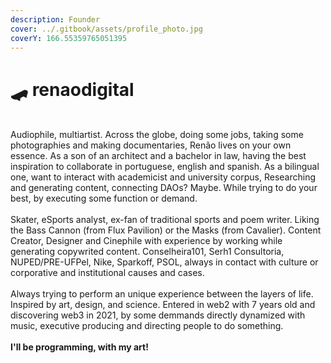 ```yaml
---
description: Founder
cover: ../.gitbook/assets/profile_photo.jpg
coverY: 166.55359765051395
---
```


# 🛹 renaodigital

\
Audiophile, multiartist. Across the globe, doing some jobs, taking some photographies and making documentaries, Renão lives on your own essence. As a son of an architect and a bachelor in law, having the best inspiration to collaborate in portuguese, english and spanish. As a bilingual one, want to interact with academicist and university corpus, Researching and generating content, connecting DAOs? Maybe. While trying to do your best, by executing some function or demand.\
\
Skater, eSports analyst, ex-fan of traditional sports and poem writer. Liking the Bass Cannon (from Flux Pavilion) or the Masks (from Cavalier). Content Creator, Designer and Cinephile with experience by working while generating copywrited content. Conselheira101, Serh1 Consultoria, NUPED/PRE-UFPel, Nike, Sparkoff, PSOL, always in contact with culture or corporative and institutional causes and cases.\
\
Always trying to perform an unique experience between the layers of life. Inspired by art, design, and science. Entered in web2 with 7 years old and discovering web3 in 2021, by some demmands directly dynamized with music, executive producing and directing people to do something. \
\
**I'll be programming, with my art!**
